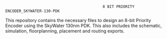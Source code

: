                                                8 BIT PRIORITY ENCODER_SKYWATER-130-PDK


This repository contains the necessary files to design an 8-bit Priority Encoder using the SkyWater 130nm PDK. This also includes the schematic, simulation, floorplanning, placement and routing exports.  
